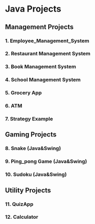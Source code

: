 # Java Projects


## Management Projects 
### 1. Employee_Management_System
### 2. Restaurant Management System
### 3. Book Management System
### 4. School Management System
### 5. Grocery App
### 6. ATM
### 7. Strategy Example
## Gaming Projects
### 8. Snake (Java&Swing)
### 9. Ping_pong Game (Java&Swing)
### 10. Sudoku (Java&Swing)
## Utility Projects
### 11. QuizApp
### 12. Calculator


